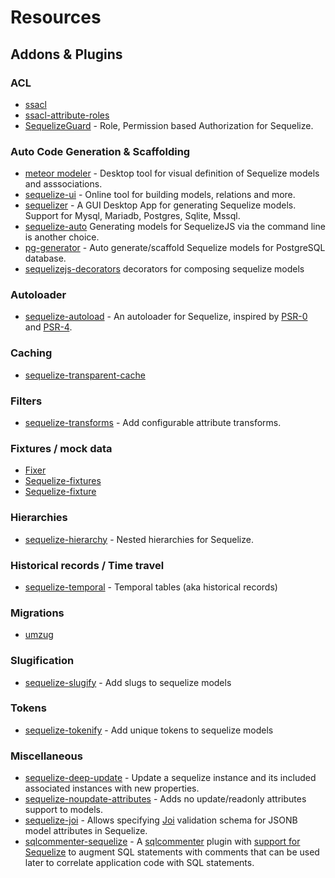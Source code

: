 # Resources

## Addons & Plugins

### ACL

* [ssacl](https://github.com/pumpupapp/ssacl)
* [ssacl-attribute-roles](https://github.com/mickhansen/ssacl-attribute-roles)
* [SequelizeGuard](https://github.com/lotivo/sequelize-acl) - Role, Permission based Authorization for Sequelize.

### Auto Code Generation & Scaffolding

* [meteor modeler](https://www.datensen.com/) - Desktop tool for visual definition of Sequelize models and asssociations.
* [sequelize-ui](https://github.com/tomjschuster/sequelize-ui) - Online tool for building models, relations and more.
* [sequelizer](https://github.com/andyforever/sequelizer) - A GUI Desktop App for generating Sequelize models. Support for Mysql, Mariadb, Postgres, Sqlite, Mssql.
* [sequelize-auto](https://github.com/sequelize/sequelize-auto) Generating models for SequelizeJS via the command line is another choice.
* [pg-generator](http://www.pg-generator.com/builtin-templates/sequelize/) - Auto generate/scaffold Sequelize models for PostgreSQL database.
* [sequelizejs-decorators](https://www.npmjs.com/package/sequelizejs-decorators) decorators for composing sequelize models

### Autoloader

* [sequelize-autoload](https://github.com/boxsnake-nodejs/sequelize-autoload) - An autoloader for Sequelize, inspired by [PSR-0](https://www.php-fig.org/psr/psr-0/) and [PSR-4](https://www.php-fig.org/psr/psr-4/).

### Caching

* [sequelize-transparent-cache](https://github.com/DanielHreben/sequelize-transparent-cache)

### Filters

* [sequelize-transforms](https://www.npmjs.com/package/sequelize-transforms) - Add configurable attribute transforms.

### Fixtures / mock data

* [Fixer](https://github.com/olalonde/fixer)
* [Sequelize-fixtures](https://github.com/domasx2/sequelize-fixtures)
* [Sequelize-fixture](https://github.com/xudejian/sequelize-fixture)

### Hierarchies

* [sequelize-hierarchy](https://www.npmjs.com/package/sequelize-hierarchy) - Nested hierarchies for Sequelize.

### Historical records / Time travel

* [sequelize-temporal](https://github.com/bonaval/sequelize-temporal) - Temporal tables (aka historical records)

### Migrations

* [umzug](https://github.com/sequelize/umzug)

### Slugification

* [sequelize-slugify](https://www.npmjs.com/package/sequelize-slugify) - Add slugs to sequelize models

### Tokens

* [sequelize-tokenify](https://github.com/pipll/sequelize-tokenify) - Add unique tokens to sequelize models

### Miscellaneous

* [sequelize-deep-update](https://www.npmjs.com/package/sequelize-deep-update) - Update a sequelize instance and its included associated instances with new properties.
* [sequelize-noupdate-attributes](https://www.npmjs.com/package/sequelize-noupdate-attributes) - Adds no update/readonly attributes support to models.
* [sequelize-joi](https://www.npmjs.com/package/sequelize-joi) - Allows specifying [Joi](https://github.com/hapijs/joi) validation schema for JSONB model attributes in Sequelize.
* [sqlcommenter-sequelize](https://github.com/google/sqlcommenter/tree/master/nodejs/sqlcommenter-nodejs/packages/sqlcommenter-sequelize) - A [sqlcommenter](https://google.github.io/sqlcommenter/) plugin with [support for Sequelize](https://google.github.io/sqlcommenter/node/sequelize/) to augment SQL statements with comments that can be used later to correlate application code with SQL statements.
